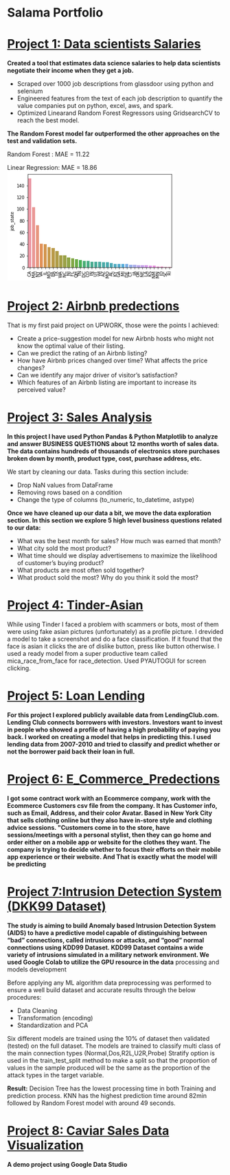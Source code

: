 # Salama Portfolio
# [Project 1: Data scientists Salaries](https://github.com/AUsama007/DataScienceSalary) 
 
**Created a tool that estimates data science salaries to help data scientists negotiate their income when they get a job.**

- Scraped over 1000 job descriptions from glassdoor using python and selenium
- Engineered features from the text of each job description to quantify the value companies put on python, excel, aws, and spark.
- Optimized Linearand Random Forest Regressors using GridsearchCV to reach the best model.

**The Random Forest model far outperformed the other approaches on the test and validation sets.**

Random Forest : MAE = 11.22

Linear Regression: MAE = 18.86
![](https://github.com/AUsama007/DataScienceSalary/blob/main/positions_by_state.png)
# [Project 2: Airbnb predections](https://www.upwork.com/freelancers/~014b7e467604980af7) 
That is my first paid project on UPWORK, those were the points I achieved:

-	Create a price-suggestion model for new Airbnb hosts who might not know the optimal value of their listing.
-	Can we predict the rating of an Airbnb listing?
-	How have Airbnb prices changed over time? What affects the price changes?
-	Can we identify any major driver of visitor’s satisfaction?
-	Which features of an Airbnb listing are important to increase its perceived value?

# [Project 3: Sales Analysis](https://github.com/AUsama007/Data-Science-Sales-Analysis) 

**In this project I have used Python Pandas & Python Matplotlib to analyze and answer BUSINESS QUESTIONS about 12 months worth of sales data. The data contains hundreds of thousands of electronics store purchases broken down by month, product type, cost, purchase address, etc.**

We start by cleaning our data. Tasks during this section include:

- Drop NaN values from DataFrame
- Removing rows based on a condition
- Change the type of columns (to_numeric, to_datetime, astype)

**Once we have cleaned up our data a bit, we move the data exploration section. In this section we explore 5 high level business questions related to our data:**

- What was the best month for sales? How much was earned that month?
- What city sold the most product?
- What time should we display advertisemens to maximize the likelihood of customer’s buying product?
- What products are most often sold together?
- What product sold the most? Why do you think it sold the most?

# [Project 4: Tinder-Asian](https://github.com/AUsama007/Asian_tinder_Projet)
While using Tinder I faced a problem  with scammers or bots, most of them were using fake asian pictures (unfortunately) as a profile picture. I drevided a model to take a screenshot and do a face classification. If it found that the face is asian it clicks the are of dislike button, press like button otherwise. I used a ready model from a super productive team called mica_race_from_face for race_detection. Used PYAUTOGUI for screen clicking.

# [Project 5: Loan Lending](https://github.com/AUsama007/Loan_Lending_Project)
**For this project I explored publicly available data from LendingClub.com. Lending Club connects borrowers with investors. 
Investors want to invest in people who showed a profile of having a high probability of paying you back. I worked on creating a model that helps in predicting this.
I used lending data from 2007-2010 and tried to classify and predict whether or not the borrower paid back their loan in full.**


# [Project 6: E_Commerce_Predections](https://github.com/AUsama007/E_Commerce_Predections)

**I got some contract work with an Ecommerce company, work with the Ecommerce Customers csv file from the company. It has Customer info, such as Email, Address, and their color Avatar. Based in New York City that sells clothing online but they also have in-store style and clothing advice sessions.
"Customers come in to the store, have sessions/meetings with a personal stylist, then they can go home and order either on a mobile app or website for the clothes they want. The company is trying to decide whether to focus their efforts on their mobile app experience or their website. And That is exactly what the model will be predicting**

# [Project 7:Intrusion Detection System (DKK99 Dataset)](https://github.com/AUsama007/E_Comerce_Predections)

**The study is aiming to build Anomaly based Intrusion Detection System (AIDS) to have a predictive model capable of distinguishing between “bad” connections, called intrusions or attacks, and “good” normal connections using KDD99 Dataset.
KDD99 Dataset contains a wide variety of intrusions simulated in a military network environment. We used Google Colab to utilize the GPU resource in the data** processing and models development 

Before applying any ML algorithm data preprocessing was performed to ensure a well build dataset and accurate results through the below procedures:
- Data Cleaning
- Transformation (encoding)
- Standardization and PCA

Six different models are trained using the 10% of dataset then validated (tested) on the full dataset.
The models are trained to classify multi class of the main connection types (Normal,Dos,R2L,U2R,Probe)
Stratify option is used in the train_test_split method to make a split so that the proportion of values in the sample produced will be the same as the proportion of the attack types in the target variable.

**Result:**
Decision Tree has the lowest processing time in both Training and prediction process.
KNN has the highest prediction time around 82min followed by Random Forest model with around 49 seconds.


# [Project 8: Caviar Sales Data Visualization](https://datastudio.google.com/s/kq4bT7zGrU8)
**A demo project using Google Data Studio**
